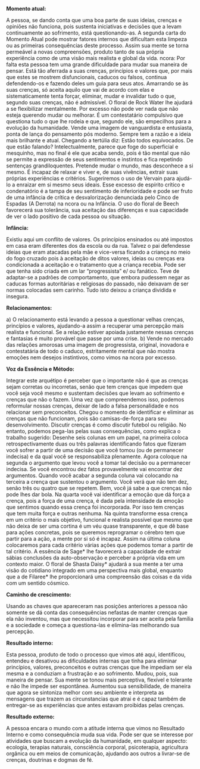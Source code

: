  **Momento atual:**

 A pessoa, se dando conta que uma boa parte de suas ideias, crenças e opiniões não funciona, pois sustenta iniciativas e decisões que a levam continuamente ao sofrimento, está questionando-as. A segunda carta do Momento Atual pode mostrar fatores internos que dificultam esta limpeza ou as primeiras consequências deste processo. Assim sua mente se torna permeável a novas compreensões, produto tanto de sua própria experiência como de uma visão mais realista e global da vida.  ncora: Por falta esta pessoa tem uma grande dificuldade para mudar sua maneira de pensar. Está tão aferrada a suas crenças, princípios e valores que, por mais que estes se mostrem disfuncionais, caducos ou falsos, continua defendendo-os e fazendo deles um guia para seus atos. Amarrando se às suas crenças, só aceita aquilo que vai de acordo com elas e sistematicamente tenta forçar, eliminar, mudar e invalidar tudo o que, segundo suas crenças, não é admissível. O floral de Rock Water lhe ajudará a se flexibilizar mentalmente. Por excesso não pode ver nada que não esteja querendo mudar ou melhorar. É um contestatário compulsivo que questiona tudo o que lhe rodeia e que, segundo ele, são empecilhos para a evolução da humanidade. Vende uma imagem de vanguardista e entusiasta, ponta de lança do pensamento pós moderno. Sempre tem a razão e a ideia mais brilhante e atual. Chegando a tertúlia diz: Estão todos equivocados. De que estão falando? Intelectualmente, parece que foge do superficial e mesquinho, mas no final é ele que acaba sendo, pois é tão mental que não se permite a expressão de seus sentimentos e instintos e fica repetindo sentenças grandiloquentes. Pretende mudar o mundo, mas desconhece a si mesmo. É incapaz de relaxar e viver e, de suas vivências, extrair suas próprias experiências e critérios. Sugeriremos o uso de Vervain para ajudá-lo a enraizar em si mesmo seus ideais. Esse excesso de espírito crítico e condenatório é a tampa de seu sentimento de inferioridade e pode ser fruto de uma infância de crítica e desvalorização denunciada pelo Cinco de Espadas (A Derrota) na  ncora ou na Infância. O uso do floral de Beech favorecerá sua tolerância, sua aceitação das diferenças e sua capacidade de ver o lado positivo de cada pessoa ou situação. 


**Infância:**

 Existiu aqui um conflito de valores. Os princípios ensinados ou até impostos em casa eram diferentes dos da escola ou da rua. Talvez o pai defendesse ideias que eram atacadas pela mãe e vice-versa ficando a criança no meio do fogo cruzado pois à aceitação de ditos valores, ideias ou crenças era condicionada a aceitação e o tratamento que a criança recebia. Pode ser que tenha sido criada em um lar “progressista” e/ ou fanático. Teve de adaptar-se a padrões de comportamento, que embora pudessem negar as caducas formas autoritárias e religiosas do passado, não deixavam de ser normas colocadas sem carinho. Tudo isto deixou a criança dividida e insegura. 


**Relacionamentos:**

 a) O relacionamento está levando a pessoa a questionar velhas crenças, princípios e valores, ajudando-a assim a recuperar uma percepção mais realista e funcional. Se a relação estiver apoiada justamente nessas crenças e fantasias é muito provável que passe por uma crise. b) Vende no mercado das relações amorosas uma imagem de progressista, original, inovadora e contestatária de todo o caduco, estritamente mental que não mostra emoções nem desejos instintivos, como vimos na  ncora por excesso. 


**Voz da Essência e Método:**

 Integrar este arquétipo é perceber que o importante não é que as crenças sejam corretas ou incorretas, senão que tem crenças que impedem que você seja você mesmo e sustentam decisões que levam ao sofrimento e crenças que não o fazem. Uma vez que compreendemos isso, podemos reformular nossas crenças, deixar de lado a falsa personalidade e nos relacionar sem preconceitos. Chegou o momento de identificar e eliminar as crenças que não funcionam, pois são camisas-de-força para seu desenvolvimento. Discutir crenças é como discutir futebol ou religião. No entanto, podemos pega-las pelas suas consequências, como explica o trabalho sugerido: Desenhe seis colunas em um papel, na primeira coloca retrospectivamente duas ou três palavras identificando fatos que fizeram você sofrer a partir de uma decisão que você tomou (ou de permanecer indecisa) e da qual você se responsabiliza plenamente. Agora coloque na segunda o argumento que levou você a tomar tal decisão ou a permanecer indecisa. Se você encontrou dez fatos provavelmente vai encontrar dez argumentos. Quando você acabar a segunda coluna vai colocando na terceira a crença que sustentou o argumento. Você verá que não tem dez, senão três ou quatro que se repetem. Bem, você já sabe a que crenças não pode lhes dar bola. Na quarta você vai identificar a emoção que dá força a crença, pois a força de uma crença, é dada pela intensidade da emoção que sentimos quando essa crença foi incorporada. Por isso tem crenças que tem muita força e outras nenhuma. Na quinta transforme essa crença em um critério o mais objetivo, funcional e realista possível que mesmo que não deixa de ser uma cortina é um véu quase transparente, e que dê base para ações concretas, pois se queremos reprogramar o cérebro tem que partir para a ação, a mente por si só é incapaz. Assim na última coluna colocaremos para cada critério várias ações que podemos tomar a partir de tal critério. A essência de Sage* lhe favorecerá a capacidade de extrair sábias conclusões da auto-observação e perceber a própria vida em um contexto maior. O floral de Shasta Daisy* ajudará a sua mente a ter uma visão do cotidiano integrado em uma perspectiva mais global, enquanto que a de Filaree* lhe proporcionará uma compreensão das coisas e da vida com um sentido cósmico. 


**Caminho de crescimento:**

 Usando as chaves que apareceram nas posições anteriores a pessoa não somente se dá conta das consequências nefastas de manter crenças que ela não inventou, mas que necessitou incorporar para ser aceita pela família e a sociedade e começa a questiona-las e elimina-las melhorando sua percepção. 


**Resultado interno:**

 Esta pessoa, produto de todo o processo que vimos até aqui, identificou, entendeu e desativou as dificuldades internas que tinha para eliminar princípios, valores, preconceitos e outras crenças que lhe impediam ser ela mesma e a conduziam a frustração e ao sofrimento. Mudou, pois, sua maneira de pensar. Sua mente se tonou mais perceptiva, flexível e tolerante e não lhe impede ser espontânea. Aumentou sua sensibilidade, de maneira que agora se sintoniza melhor com seu ambiente e interpreta as mensagens que trazem as circunstancias que atrai e é capaz também de entregar-se as experiências que antes estavam proibidas pelas crenças. 


**Resultado externo:**

 A pessoa encara o mundo com a atitude interna que vimos no Resultado Interno e como consequência muda sua vida. Pode ser que se interesse por atividades que buscam a evolução da humanidade, em qualquer aspecto: ecologia, terapias naturais, consciência corporal, psicoterapia, agricultura orgânica ou em meios de comunicação, ajudando aos outros a livrar-se de crenças, doutrinas e dogmas de fé. 

